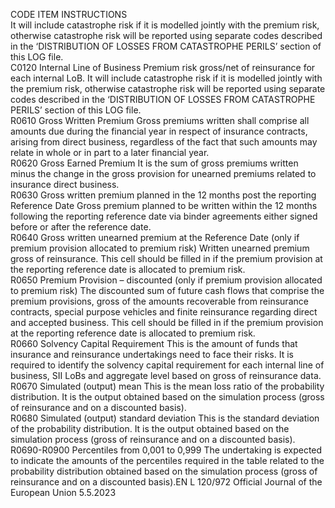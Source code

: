  
CODE  ITEM  INSTRUCTIONS  
It will include catastrophe risk if it is modelled jointly with the premium risk, 
otherwise catastrophe risk will be reported using separate codes described in the 
‘DISTRIBUTION OF LOSSES FROM CATASTROPHE PERILS’ section of this LOG 
file.  
C0120  Internal Line of Business  Premium risk gross/net of reinsurance for each internal LoB. 
It will include catastrophe risk if it is modelled jointly with the premium risk, 
otherwise catastrophe risk will be reported using separate codes described in the 
‘DISTRIBUTION OF LOSSES FROM CATASTROPHE PERILS’ section of this LOG 
file.  
R0610  Gross Written Premium  Gross premiums written shall comprise all amounts due during the financial year 
in respect of insurance contracts, arising from direct business, regardless of the 
fact that such amounts may relate in whole or in part to a later financial year.  
R0620  Gross Earned Premium  It is the sum of gross premiums written minus the change in the gross provision 
for unearned premiums related to insurance direct business.  
R0630  Gross written premium 
planned in the 12 months post 
the reporting Reference Date  Gross premium planned to be written within the 12 months following the 
reporting reference date via binder agreements either signed before or after the 
reference date.  
R0640  Gross written unearned 
premium at the Reference Date 
(only if premium provision 
allocated to premium risk)  Written unearned premium gross of reinsurance. This cell should be filled in if the 
premium provision at the reporting reference date is allocated to premium risk.  
R0650  Premium Provision – 
discounted (only if premium 
provision allocated to 
premium risk)  The discounted sum of future cash flows that comprise the premium provisions, 
gross of the amounts recoverable from reinsurance contracts, special purpose 
vehicles and finite reinsurance regarding direct and accepted business. This cell 
should be filled in if the premium provision at the reporting reference date is 
allocated to premium risk.  
R0660  Solvency Capital Requirement  This is the amount of funds that insurance and reinsurance undertakings need to 
face their risks. It is required to identify the solvency capital requirement for each 
internal line of business, SII LoBs and aggregate level based on gross of 
reinsurance data.  
R0670  Simulated (output) mean  This is the mean loss ratio of the probability distribution. It is the output obtained 
based on the simulation process (gross of reinsurance and on a discounted basis).  
R0680  Simulated (output) standard 
deviation  This is the standard deviation of the probability distribution. It is the output 
obtained based on the simulation process (gross of reinsurance and on a 
discounted basis).  
R0690-R0900  Percentiles from 0,001 to 
0,999  The undertaking is expected to indicate the amounts of the percentiles required in 
the table related to the probability distribution obtained based on the simulation 
process (gross of reinsurance and on a discounted basis).EN  L 120/972 Official Journal of the European Union 5.5.2023